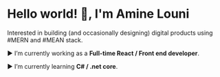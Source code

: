 <h1 align="left">Hello world! 👋, I'm Amine Louni</h1>

<p align="left">Interested in building  (and occasionally designing) digital products using  #MERN and #MEAN stack.</p>


▶ I’m currently working  as a **Full-time React / Front end developer**.

▶ I’m currently learning **C# / .net core**.

 

